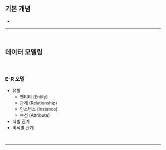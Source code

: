## 기본 개념
> 
* 

<hr>
<br>
    
## 데이터 모델링
####

<br>

### E-R 모델
* 유형
  * 엔티티 (Entity)
  * 관계 (Relationship)
  * 인스턴스 (Instance)
  * 속성 (Attribute)
* 식별 관계
* 비식별 관계

<br>
<hr>
<br>
